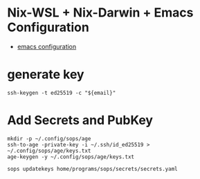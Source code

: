 # Nix-WSL + Nix-Darwin + Emacs Configuration
- [emacs configuration](./home/programs/emacs/config)

# generate key
```shell
ssh-keygen -t ed25519 -c "${email}"
```

# Add Secrets and PubKey
```shell
mkdir -p ~/.config/sops/age
ssh-to-age -private-key -i ~/.ssh/id_ed25519 > ~/.config/sops/age/keys.txt
age-keygen -y ~/.config/sops/age/keys.txt

sops updatekeys home/programs/sops/secrets/secrets.yaml
```

